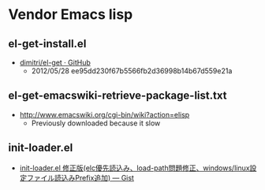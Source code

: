 # Vendor Emacs lisp

## el-get-install.el

- [dimitri/el-get · GitHub](https://github.com/dimitri/el-get)
    - 2012/05/28 ee95dd230f67b5566fb2d36998b14b67d559e21a

## el-get-emacswiki-retrieve-package-list.txt

- http://www.emacswiki.org/cgi-bin/wiki?action=elisp
    - Previously downloaded because it slow

## init-loader.el

- [init-loader.el 修正版(elc優先読込み、load-path問題修正、windows/linux設定ファイル読込みPrefix追加) — Gist](https://gist.github.com/1021706)
